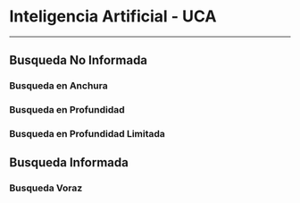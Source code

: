 # Inteligencia Artificial - UCA

---

## Busqueda No Informada

### Busqueda en Anchura

### Busqueda en Profundidad

### Busqueda en Profundidad Limitada

## Busqueda Informada

### Busqueda Voraz